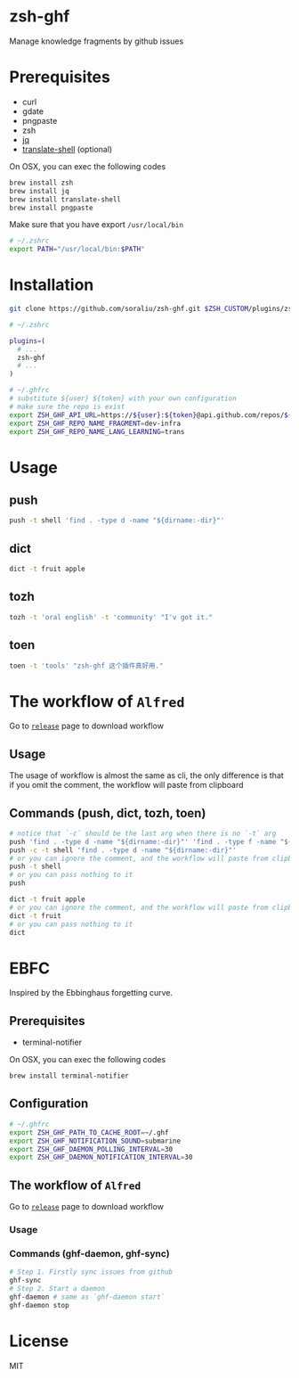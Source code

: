 # zsh-ghf

Manage knowledge fragments by github issues

# Prerequisites

- curl
- gdate
- pngpaste
- zsh
- [jq](https://stedolan.github.io/jq/download)
- [translate-shell](https://github.com/soimort/translate-shell#installation) (optional)

On OSX, you can exec the following codes

```bash
brew install zsh
brew install jq
brew install translate-shell
brew install pngpaste
```

Make sure that you have export `/usr/local/bin`

```bash
# ~/.zshrc
export PATH="/usr/local/bin:$PATH"
```

# Installation

```bash
git clone https://github.com/soraliu/zsh-ghf.git $ZSH_CUSTOM/plugins/zsh-ghf
```

```bash
# ~/.zshrc

plugins=(
  # ...
  zsh-ghf
  # ...
)

# ~/.ghfrc
# substitute ${user} ${token} with your own configuration
# make sure the repo is exist
export ZSH_GHF_API_URL=https://${user}:${token}@api.github.com/repos/${user}
export ZSH_GHF_REPO_NAME_FRAGMENT=dev-infra
export ZSH_GHF_REPO_NAME_LANG_LEARNING=trans
```

# Usage

## push

```bash
push -t shell 'find . -type d -name "${dirname:-dir}"'
```

## dict

```bash
dict -t fruit apple
```

## tozh

```bash
tozh -t 'oral english' -t 'community' "I'v got it."
```

## toen

```bash
toen -t 'tools' "zsh-ghf 这个插件真好用."
```

# The workflow of `Alfred`

Go to [`release`](https://github.com/soraliu/zsh-ghf/releases) page to download workflow


## Usage

The usage of workflow is almost the same as cli, the only difference is that if you omit the comment, the workflow will paste from clipboard

## Commands (push, dict, tozh, toen)

```bash
# notice that `-c` should be the last arg when there is no `-t` arg
push 'find . -type d -name "${dirname:-dir}"' 'find . -type f -name "${filename:-*.ts}"' -c
push -c -t shell 'find . -type d -name "${dirname:-dir}"'
# or you can ignore the comment, and the workflow will paste from clipboard
push -t shell
# or you can pass nothing to it
push

dict -t fruit apple
# or you can ignore the comment, and the workflow will paste from clipboard
dict -t fruit
# or you can pass nothing to it
dict
```

# EBFC

Inspired by the Ebbinghaus forgetting curve.

## Prerequisites

- terminal-notifier

On OSX, you can exec the following codes

```bash
brew install terminal-notifier
```

## Configuration

```bash
# ~/.ghfrc
export ZSH_GHF_PATH_TO_CACHE_ROOT=~/.ghf
export ZSH_GHF_NOTIFICATION_SOUND=submarine
export ZSH_GHF_DAEMON_POLLING_INTERVAL=30
export ZSH_GHF_DAEMON_NOTIFICATION_INTERVAL=30
```

## The workflow of `Alfred`

Go to [`release`](https://github.com/soraliu/zsh-ghf/releases) page to download workflow

### Usage

### Commands (ghf-daemon, ghf-sync)

```bash
# Step 1. Firstly sync issues from github
ghf-sync
# Step 2. Start a daemon
ghf-daemon # same as `ghf-daemon start`
ghf-daemon stop
```

# License

MIT
